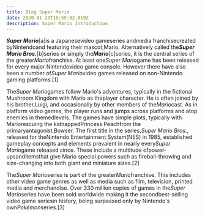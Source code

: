 ```yaml
---
title: Blog Super Mario
date: 2020-01-23T15:55:02.019Z
description: Super Mario Introduction
---
```

***Super Mario***\[a]is a Japanesevideo gameseries andmedia franchisecreated byNintendoand featuring their mascot,Mario. Alternatively called the***Super Mario Bros.***\[b]series or simply the***Mario***\[c]series, it is the central series of the greater*Mario*franchise. At least one*Super Mario*game has been released for every major Nintendovideo game console. However there have also been a number of*Super Mario*video games released on non-Nintendo gaming platforms.\[1]

The*Super Mario*games follow Mario's adventures, typically in the fictional Mushroom Kingdom with Mario as theplayer character. He is often joined by his brother,Luigi, and occasionally by other members of the*Mario*cast. As in platform video games, the player runs and jumps across platforms and atop enemies in themedlevels. The games have simple plots, typically with Mariorescuing the kidnappedPrincess Peachfrom the primaryantagonist,Bowser. The first title in the series,*Super Mario Bros.*, released for theNintendo Entertainment System(NES) in 1985, established gameplay concepts and elements prevalent in nearly every*Super Mario*game released since. These include a multitude ofpower-upsanditemsthat give Mario special powers such as fireball-throwing and size-changing into both giant and miniature sizes.\[2]

The*Super Mario*series is part of the greater*Mario*franchise. This includes other video game genres as well as media such as film, television, printed media and merchandise. Over 330 million copies of games in the*Super Mario*series have been sold worldwide making it the secondbest-selling video game seriesin history, being surpassed only by Nintendo's own*Pokémon*series.\[3]
